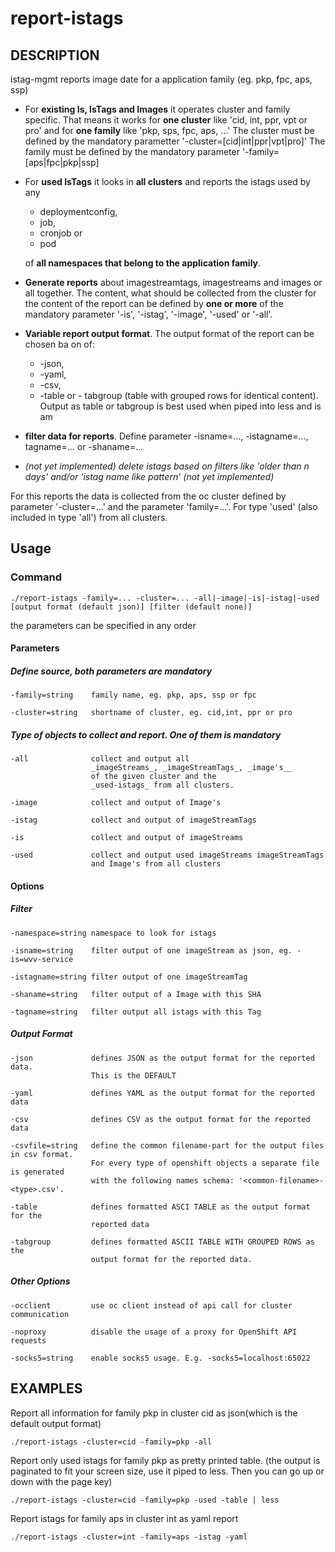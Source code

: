 # report-istags

## DESCRIPTION

istag-mgmt reports image date for a application family (eg. pkp, fpc, aps, ssp)

- For __existing Is, IsTags and Images__ it operates cluster and family specific. 
    That means it works for __one cluster__ like
    'cid, int, ppr, vpt or pro' and for __one family__ like 'pkp, sps, fpc, aps, ...'
    The cluster must be defined by the mandatory parametter '-cluster=[cid|int|ppr|vpt|pro]'
    The family must be defined by the mandatory parameter '-family=[aps|fpc|pkp|ssp]

- For __used IsTags__ it looks in __all clusters__ and reports the istags used by any

    - deploymentconfig,
    - job,
    - cronjob or
    - pod

    of __all namespaces that belong to the application family__.

- __Generate reports__ about imagestreamtags, imagestreams and images or all together. The content, what 
    should be collected from the cluster for the content of the report can be defined by __one or more__ of 
    the mandatory parameter '-is', '-istag', '-image', '-used' or '-all'.

- __Variable report output format__. The output format of the report can be chosen ba on of:   
  - -json, 
  - -yaml, 
  - -csv, 
  - -table or - tabgroup (table with grouped rows for identical content).
    Output as table or tabgroup is best used when piped into less and is am

- __filter data for reports__. Define parameter -isname=..., -istagname=..., tagname=... or -shaname=...

- _(not yet implemented) delete istags based on filters like 'older than n days' and/or 'istag name like pattern' (not yet implemented)_

For this reports the data is collected from the oc cluster defined by parameter '-cluster=...' and
the parameter 'family=...'. For type 'used' (also included in type 'all') from all clusters.

## Usage

### Command

    ./report-istags -family=... -cluster=... -all|-image|-is|-istag|-used [output format (default json)] [filter (default none)] 

the parameters can be specified in any order

#### Parameters

##### Define source, both parameters are mandatory

    -family=string    family name, eg. pkp, aps, ssp or fpc
    
    -cluster=string   shortname of cluster, eg. cid,int, ppr or pro

##### Type of objects to collect and report. One of them is mandatory

    -all              collect and output all 
                      _imageStreams_, _imageStreamTags_, _image's__
                      of the given cluster and the 
                      _used-istags_ from all clusters.

    -image            collect and output of Image's

    -istag            collect and output of imageStreamTags

    -is               collect and output of imageStreams

    -used             collect and output used imageStreams imageStreamTags 
                      and Image's from all clusters

#### Options

##### Filter

    -namespace=string namespace to look for istags
    
    -isname=string    filter output of one imageStream as json, eg. -is=wvv-service
    
    -istagname=string filter output of one imageStreamTag
    
    -shaname=string   filter output of a Image with this SHA
    
    -tagname=string   filter output all istags with this Tag

##### Output Format

    -json             defines JSON as the output format for the reported data.
                      This is the DEFAULT
    
    -yaml             defines YAML as the output format for the reported data
    
    -csv              defines CSV as the output format for the reported data

    -csvfile=string   define the common filename-part for the output files in csv format.
                      For every type of openshift objects a separate file is generated
                      with the following names schema: '<common-filename>-<type>.csv'.
    
    -table            defines formatted ASCI TABLE as the output format for the
                      reported data
    
    -tabgroup         defines formatted ASCII TABLE WITH GROUPED ROWS as the 
                      output format for the reported data.

##### Other Options

    -occlient         use oc client instead of api call for cluster communication

    -noproxy          disable the usage of a proxy for OpenShift API requests

    -socks5=string    enable socks5 usage. E.g. -socks5=localhost:65022

## EXAMPLES

Report all information for family pkp in cluster cid as json(which is the default output format)

    ./report-istags -cluster=cid -family=pkp -all

Report only used istags for family pkp as pretty printed table.
(the output is paginated to fit your screen size, use it piped to less. Then you can go up or down with the page key)

    ./report-istags -cluster=cid -family=pkp -used -table | less

Report istags for family aps in cluster int as yaml report

    ./report-istags -cluster=int -family=aps -istag -yaml
